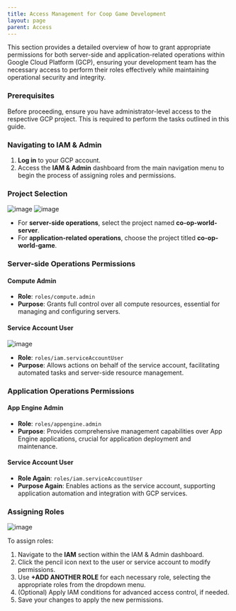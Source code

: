 ```yaml
---
title: Access Management for Coop Game Development
layout: page
parent: Access
---
```


This section provides a detailed overview of how to grant appropriate permissions for both server-side and application-related operations within Google Cloud Platform (GCP), ensuring your development team has the necessary access to perform their roles effectively while maintaining operational security and integrity.

### Prerequisites

Before proceeding, ensure you have administrator-level access to the respective GCP project. This is required to perform the tasks outlined in this guide.

### Navigating to IAM & Admin

1. **Log in** to your GCP account.
2. Access the **IAM & Admin** dashboard from the main navigation menu to begin the process of assigning roles and permissions.

### Project Selection
![image](https://github.com/Etelis/coop-docs/assets/92247226/559f9cb1-2742-4c33-9d9c-a30623ab155e)
![image](https://github.com/Etelis/coop-docs/assets/92247226/9dfd9fc6-6143-44b9-8b47-a740aca87114)

- For **server-side operations**, select the project named **co-op-world-server**.
- For **application-related operations**, choose the project titled **co-op-world-game**.

### Server-side Operations Permissions

#### Compute Admin

- **Role**: `roles/compute.admin`
- **Purpose**: Grants full control over all compute resources, essential for managing and configuring servers.

#### Service Account User
![image](https://github.com/Etelis/coop-docs/assets/92247226/f7cc003c-b97d-4caf-88fc-ab83a91be246)

- **Role**: `roles/iam.serviceAccountUser`
- **Purpose**: Allows actions on behalf of the service account, facilitating automated tasks and server-side resource management.

### Application Operations Permissions

#### App Engine Admin

- **Role**: `roles/appengine.admin`
- **Purpose**: Provides comprehensive management capabilities over App Engine applications, crucial for application deployment and maintenance.

#### Service Account User

- **Role Again**: `roles/iam.serviceAccountUser`
- **Purpose Again**: Enables actions as the service account, supporting application automation and integration with GCP services.

### Assigning Roles
![image](https://github.com/Etelis/coop-docs/assets/92247226/ab84898a-26df-4e63-8838-84c499ee639c)

To assign roles:

1. Navigate to the **IAM** section within the IAM & Admin dashboard.
2. Click the pencil icon next to the user or service account to modify permissions.
3. Use **+ADD ANOTHER ROLE** for each necessary role, selecting the appropriate roles from the dropdown menu.
4. (Optional) Apply IAM conditions for advanced access control, if needed.
5. Save your changes to apply the new permissions.
